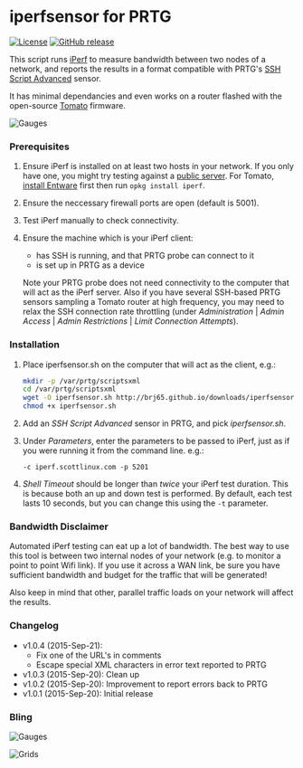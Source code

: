 iperfsensor for PRTG
====================

[![License](http://img.shields.io/badge/license-MIT-lightgrey.svg?style=flat
)](http://mit-license.org)
[![GitHub release](https://img.shields.io/github/release/rkagerer/iperfsensor.svg)](https://github.com/rkagerer/iperfsensor/blob/master/iperfsensor.sh)

This script runs [iPerf][1] to measure bandwidth between two nodes of a network, and reports the results in a format
compatible with PRTG's [SSH Script Advanced][2] sensor.

It has minimal dependancies and even works on a router flashed with the open-source [Tomato][3] firmware.

![Gauges](http://i.imgur.com/h8ybAzj.png)

### Prerequisites

1.  Ensure iPerf is installed on at least two hosts in your network.  If you only have one, you might try testing against
    a [public server][4].  For Tomato, [install Entware][5] first then run `opkg install iperf`.

2.  Ensure the neccessary firewall ports are open (default is 5001).

3.  Test iPerf manually to check connectivity.

4.  Ensure the machine which is your iPerf client:

    - has SSH is running, and that PRTG probe can connect to it
    - is set up in PRTG as a device
   
    Note your PRTG probe does not need connectivity to the computer that will act as the iPerf server.  Also if you have
    several SSH-based PRTG sensors sampling a Tomato router at high frequency, you may need to relax the SSH connection
    rate throttling (under *Administration* | *Admin Access* | *Admin Restrictions* | *Limit Connection Attempts*).

### Installation

1.  Place iperfsensor.sh on the computer that will act as the client, e.g.:

    ```sh
    mkdir -p /var/prtg/scriptsxml
    cd /var/prtg/scriptsxml
    wget -O iperfsensor.sh http://brj65.github.io/downloads/iperfsensor.sh
    chmod +x iperfsensor.sh
    ```

2.  Add an *SSH Script Advanced* sensor in PRTG, and pick _iperfsensor.sh_.

3.  Under _Parameters_, enter the parameters to be passed to iPerf, just as if you were running it from the command line.
    e.g.:

    ```
    -c iperf.scottlinux.com -p 5201
    ```

4.  _Shell Timeout_ should be longer than *twice* your iPerf test duration.  This is because both an up and down test
    is performed.  By default, each test lasts 10 seconds, but you can change this using the `-t` parameter.

### Bandwidth Disclaimer

Automated iPerf testing can eat up a lot of bandwidth.  The best way to use this tool is between two internal nodes of
your network (e.g. to monitor a point to point Wifi link).  If you use it across a WAN link, be sure you have sufficient
bandwidth and budget for the traffic that will be generated!

Also keep in mind that other, parallel traffic loads on your network will affect the results.

### Changelog

  - v1.0.4 (2015-Sep-21):
    - Fix one of the URL's in comments
    - Escape special XML characters in error text reported to PRTG
  - v1.0.3 (2015-Sep-20): Clean up
  - v1.0.2 (2015-Sep-20): Improvement to report errors back to PRTG
  - v1.0.1 (2015-Sep-20): Initial release

### Bling

![Gauges](http://i.imgur.com/6txm9dZ.png)

![Grids](http://i.imgur.com/Bm2fX2Z.png)

[1]: https://github.com/esnet/iperf
[2]: https://www.paessler.com/manuals/prtg/ssh_script_advanced_sensor
[3]: http://tomato.groov.pl/
[4]: https://www.google.com/search?q=public+iperf+servers
[5]: https://gist.github.com/dferg/833aade513965d78b43d
